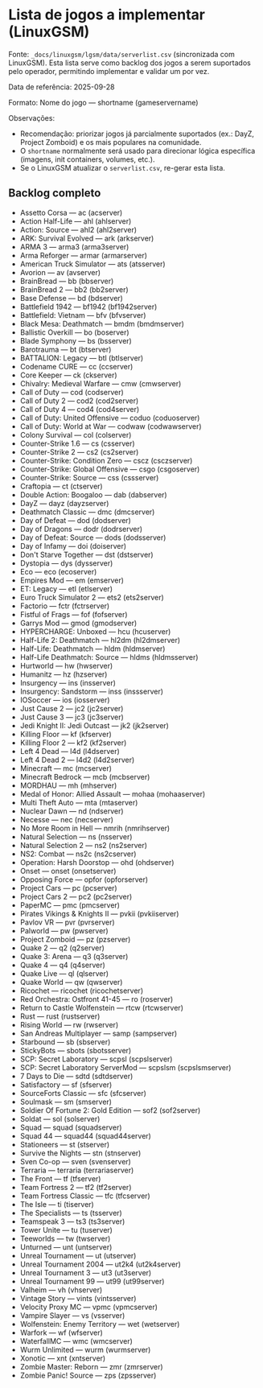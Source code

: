# Lista de jogos a implementar (LinuxGSM)

Fonte: `_docs/linuxgsm/lgsm/data/serverlist.csv` (sincronizada com LinuxGSM). Esta lista serve como backlog dos jogos a serem suportados pelo operador, permitindo implementar e validar um por vez.

Data de referência: 2025-09-28

Formato: Nome do jogo — shortname (gameservername)

Observações:
- Recomendação: priorizar jogos já parcialmente suportados (ex.: DayZ, Project Zomboid) e os mais populares na comunidade.
- O `shortname` normalmente será usado para direcionar lógica específica (imagens, init containers, volumes, etc.).
- Se o LinuxGSM atualizar o `serverlist.csv`, re-gerar esta lista.

## Backlog completo

- Assetto Corsa — ac (acserver)
- Action Half-Life — ahl (ahlserver)
- Action: Source — ahl2 (ahl2server)
- ARK: Survival Evolved — ark (arkserver)
- ARMA 3 — arma3 (arma3server)
- Arma Reforger — armar (armarserver)
- American Truck Simulator — ats (atsserver)
- Avorion — av (avserver)
- BrainBread — bb (bbserver)
- BrainBread 2 — bb2 (bb2server)
- Base Defense — bd (bdserver)
- Battlefield 1942 — bf1942 (bf1942server)
- Battlefield: Vietnam — bfv (bfvserver)
- Black Mesa: Deathmatch — bmdm (bmdmserver)
- Ballistic Overkill — bo (boserver)
- Blade Symphony — bs (bsserver)
- Barotrauma — bt (btserver)
- BATTALION: Legacy — btl (btlserver)
- Codename CURE — cc (ccserver)
- Core Keeper — ck (ckserver)
- Chivalry: Medieval Warfare — cmw (cmwserver)
- Call of Duty — cod (codserver)
- Call of Duty 2 — cod2 (cod2server)
- Call of Duty 4 — cod4 (cod4server)
- Call of Duty: United Offensive — coduo (coduoserver)
- Call of Duty: World at War — codwaw (codwawserver)
- Colony Survival — col (colserver)
- Counter-Strike 1.6 — cs (csserver)
- Counter-Strike 2 — cs2 (cs2server)
- Counter-Strike: Condition Zero — cscz (csczserver)
- Counter-Strike: Global Offensive — csgo (csgoserver)
- Counter-Strike: Source — css (cssserver)
- Craftopia — ct (ctserver)
- Double Action: Boogaloo — dab (dabserver)
- DayZ — dayz (dayzserver)
- Deathmatch Classic — dmc (dmcserver)
- Day of Defeat — dod (dodserver)
- Day of Dragons — dodr (dodrserver)
- Day of Defeat: Source — dods (dodsserver)
- Day of Infamy — doi (doiserver)
- Don't Starve Together — dst (dstserver)
- Dystopia — dys (dysserver)
- Eco — eco (ecoserver)
- Empires Mod — em (emserver)
- ET: Legacy — etl (etlserver)
- Euro Truck Simulator 2 — ets2 (ets2server)
- Factorio — fctr (fctrserver)
- Fistful of Frags — fof (fofserver)
- Garrys Mod — gmod (gmodserver)
- HYPERCHARGE: Unboxed — hcu (hcuserver)
- Half-Life 2: Deathmatch — hl2dm (hl2dmserver)
- Half-Life: Deathmatch — hldm (hldmserver)
- Half-Life Deathmatch: Source — hldms (hldmsserver)
- Hurtworld — hw (hwserver)
- Humanitz — hz (hzserver)
- Insurgency — ins (insserver)
- Insurgency: Sandstorm — inss (inssserver)
- IOSoccer — ios (iosserver)
- Just Cause 2 — jc2 (jc2server)
- Just Cause 3 — jc3 (jc3server)
- Jedi Knight II: Jedi Outcast — jk2 (jk2server)
- Killing Floor — kf (kfserver)
- Killing Floor 2 — kf2 (kf2server)
- Left 4 Dead — l4d (l4dserver)
- Left 4 Dead 2 — l4d2 (l4d2server)
- Minecraft — mc (mcserver)
- Minecraft Bedrock — mcb (mcbserver)
- MORDHAU — mh (mhserver)
- Medal of Honor: Allied Assault — mohaa (mohaaserver)
- Multi Theft Auto — mta (mtaserver)
- Nuclear Dawn — nd (ndserver)
- Necesse — nec (necserver)
- No More Room in Hell — nmrih (nmrihserver)
- Natural Selection — ns (nsserver)
- Natural Selection 2 — ns2 (ns2server)
- NS2: Combat — ns2c (ns2cserver)
- Operation: Harsh Doorstop — ohd (ohdserver)
- Onset — onset (onsetserver)
- Opposing Force — opfor (opforserver)
- Project Cars — pc (pcserver)
- Project Cars 2 — pc2 (pc2server)
- PaperMC — pmc (pmcserver)
- Pirates Vikings & Knights II — pvkii (pvkiiserver)
- Pavlov VR — pvr (pvrserver)
- Palworld — pw (pwserver)
- Project Zomboid — pz (pzserver)
- Quake 2 — q2 (q2server)
- Quake 3: Arena — q3 (q3server)
- Quake 4 — q4 (q4server)
- Quake Live — ql (qlserver)
- Quake World — qw (qwserver)
- Ricochet — ricochet (ricochetserver)
- Red Orchestra: Ostfront 41-45 — ro (roserver)
- Return to Castle Wolfenstein — rtcw (rtcwserver)
- Rust — rust (rustserver)
- Rising World — rw (rwserver)
- San Andreas Multiplayer — samp (sampserver)
- Starbound — sb (sbserver)
- StickyBots — sbots (sbotsserver)
- SCP: Secret Laboratory — scpsl (scpslserver)
- SCP: Secret Laboratory ServerMod — scpslsm (scpslsmserver)
- 7 Days to Die — sdtd (sdtdserver)
- Satisfactory — sf (sfserver)
- SourceForts Classic — sfc (sfcserver)
- Soulmask — sm (smserver)
- Soldier Of Fortune 2: Gold Edition — sof2 (sof2server)
- Soldat — sol (solserver)
- Squad — squad (squadserver)
- Squad 44 — squad44 (squad44server)
- Stationeers — st (stserver)
- Survive the Nights — stn (stnserver)
- Sven Co-op — sven (svenserver)
- Terraria — terraria (terrariaserver)
- The Front — tf (tfserver)
- Team Fortress 2 — tf2 (tf2server)
- Team Fortress Classic — tfc (tfcserver)
- The Isle — ti (tiserver)
- The Specialists — ts (tsserver)
- Teamspeak 3 — ts3 (ts3server)
- Tower Unite — tu (tuserver)
- Teeworlds — tw (twserver)
- Unturned — unt (untserver)
- Unreal Tournament — ut (utserver)
- Unreal Tournament 2004 — ut2k4 (ut2k4server)
- Unreal Tournament 3 — ut3 (ut3server)
- Unreal Tournament 99 — ut99 (ut99server)
- Valheim — vh (vhserver)
- Vintage Story — vints (vintsserver)
- Velocity Proxy MC — vpmc (vpmcserver)
- Vampire Slayer — vs (vsserver)
- Wolfenstein: Enemy Territory — wet (wetserver)
- Warfork — wf (wfserver)
- WaterfallMC — wmc (wmcserver)
- Wurm Unlimited — wurm (wurmserver)
- Xonotic — xnt (xntserver)
- Zombie Master: Reborn — zmr (zmrserver)
- Zombie Panic! Source — zps (zpsserver)
